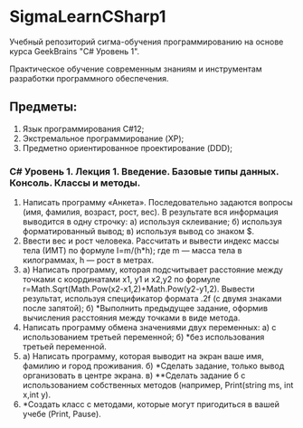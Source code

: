 # SigmaLearnCSharp1

Учебный репозиторий сигма-обучения программированию на основе курса GeekBrains "C# Уровень 1".

Практическое обучение современным знаниям и инструментам разработки программного обеспечения.

## Предметы:
1) Язык программирования C#12;
2) Экстремальное программирование (XP);
3) Предметно ориентированное проектирование (DDD);

### C# Уровень 1. Лекция 1. Введение. Базовые типы данных. Консоль. Классы и методы.

1) Написать программу «Анкета». Последовательно задаются вопросы (имя, фамилия, возраст, рост, вес). В результате вся информация выводится в одну строчку: а) используя склеивание; б) используя форматированный вывод; в) используя вывод со знаком $.
2) Ввести вес и рост человека. Рассчитать и вывести индекс массы тела (ИМТ) по формуле I=m/(h*h); где m — масса тела в килограммах, h — рост в метрах.
3) а) Написать программу, которая подсчитывает расстояние между точками с координатами x1, y1 и x2,y2 по формуле r=Math.Sqrt(Math.Pow(x2-x1,2)+Math.Pow(y2-y1,2). Вывести результат, используя спецификатор формата .2f (с двумя знаками после запятой); б) *Выполнить предыдущее задание, оформив вычисления расстояния между точками в виде метода.
4) Написать программу обмена значениями двух переменных: а) с использованием третьей переменной; б) *без использования третьей переменной.
5) а) Написать программу, которая выводит на экран ваше имя, фамилию и город проживания. б) *Сделать задание, только вывод организовать в центре экрана. в) **Сделать задание б с использованием собственных методов (например, Print(string ms, int x,int y).
6) *Создать класс с методами, которые могут пригодиться в вашей учебе (Print, Pause).

